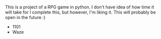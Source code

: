 This is a project of a RPG game in python. 
I don't have idea of how time it will take for I complete this, but however, I'm liking it.
This will probably be open in the future :)
- 1101
- Waze
